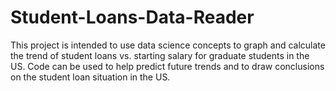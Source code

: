 # Student-Loans-Data-Reader

This project is intended to use data science concepts to graph and calculate the trend of student loans vs. starting salary for graduate students in the US. Code can be used to help predict future trends and to draw conclusions on the student loan situation in the US.
